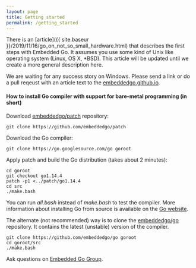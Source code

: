```yaml
---
layout: page
title: Getting started
permalink: /getting_started
---
```


There is an [article]({{ site.baseur }}/2019/11/16/go_on_not_so_small_hardware.html) that describes the first steps with Embedded Go. It assumes you use some kind of Unix like operating system (Linux, OS X, *BSD). This article will be updated until we create a more general description here.

We are waiting for any success story on Windows. Please send a link or do a pull reqeust with an article text to the [embeddedgo.github.io](https://github.com/embeddedgo/embeddedgo.github.io/).

#### How to install Go compiler with support for bare-metal programming (in short)

Download [embeddedgo/patch](https://github.com/embeddedgo/patch) repository:

```
git clone https://github.com/embeddedgo/patch
```

Download the Go compiler:

```
git clone https://go.googlesource.com/go goroot
```

Apply patch and build the Go distribution (takes about 2 minutes):

```
cd goroot
git checkout go1.14.4
patch -p1 <../patch/go1.14.4
cd src
./make.bash
```

You can run *all.bash* instead of *make.bash* to test the compiler. More information about installing Go from source is available on the [Go website](https://golang.org/doc/install/source).

The alternate (not recommended) way is to clone the [embeddedgo/go](https://github.com/embeddedgo/go) repository. It contains the latest (unstable) version of the compiler.

```
git clone https://github.com/embeddedgo/go goroot
cd goroot/src
./make.bash
```

Ask questions on [Embedded Go Group](https://groups.google.com/forum/#!forum/embeddedgo).

